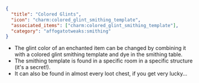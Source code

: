 ```json
{
  "title": "Colored Glints",
  "icon": "charm:colored_glint_smithing_template",
  "associated_items": ["charm:colored_glint_smithing_template"],
  "category": "affogatotweaks:smithing"
}
```

- The glint color of an enchanted item can be changed by combining it with a colored glint smithing template and dye in the smithing table.
- The smithing template is found in a specific room in a specific structure (it's a secret!).
- It can also be found in almost every loot chest, if you get very lucky...